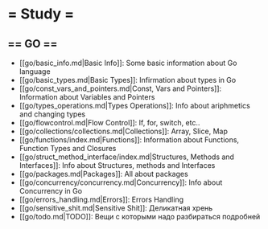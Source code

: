 # = Study =

## == GO ==
* [[go/basic_info.md|Basic Info]]: Some basic information about Go language
* [[go/basic_types.md|Basic Types]]: Infirmation about types in Go
* [[go/const_vars_and_pointers.md|Const, Vars and Pointers]]: Information about Variables and Pointers
* [[go/types_operations.md|Types Operations]]: Info about ariphmetics and changing types
* [[go/flowcontrol.md|Flow Control]]: If, for, switch, etc..
* [[go/collections/collections.md|Collections]]: Array, Slice, Map
* [[go/functions/index.md|Functions]]: Information about Functions, Function Types and Closures
* [[go/struct_method_interface/index.md|Structures, Methods and Interfaces]]: Info about Structures, methods and Interfaces
* [[go/packages.md|Packages]]: All about packages
* [[go/concurrency/concurrency.md|Concurrency]]: Info about Concurrency in Go
* [[go/errors_handling.md|Errors]]: Errors Handling
* [[go/sensitive_shit.md|Sensitive Shit]]: Деликатная хрень
* [[go/todo.md|TODO]]: Вещи с которыми надо разбираться подробней
